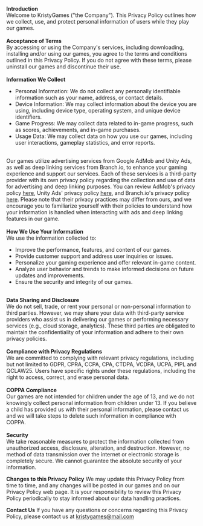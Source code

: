 <b>Introduction</b>
<br>
Welcome to KristyGames ("the Company"). This Privacy Policy outlines how we collect, use, and protect personal information of users while they play our games.
<br><br>
<b>Acceptance of Terms</b>
<br>
By accessing or using the Company's services, including downloading, installing and/or using our games, you agree to the terms and conditions outlined in this Privacy Policy. If you do not agree with these terms, please uninstall our games and discontinue their use.
<br><br>
<b>Information We Collect</b>
<br>
* Personal Information: We do not collect any personally identifiable information such as your name, address, or contact details.
* Device Information: We may collect information about the device you are using, including device type, operating system, and unique device identifiers.
* Game Progress: We may collect data related to in-game progress, such as scores, achievements, and in-game purchases.
* Usage Data: We may collect data on how you use our games, including user interactions, gameplay statistics, and error reports.
<br><br>

Our games utilize advertising services from Google AdMob and Unity Ads, as well as deep linking services from Branch.io, to enhance your gaming experience and support our services. Each of these services is a third-party provider with its own privacy policy regarding the collection and use of data for advertising and deep linking purposes. You can review AdMob's privacy policy [here](https://policies.google.com/privacy), Unity Ads' privacy policy [here](https://unity.com/legal/game-player-and-app-user-privacy-policy), and Branch.io's privacy policy [here](https://legal.branch.io/#branchio-privacypolicy). Please note that their privacy practices may differ from ours, and we encourage you to familiarize yourself with their policies to understand how your information is handled when interacting with ads and deep linking features in our game.
<br><br>
<b>How We Use Your Information</b>
<br>
We use the information collected to:
<br>
* Improve the performance, features, and content of our games.
* Provide customer support and address user inquiries or issues.
* Personalize your gaming experience and offer relevant in-game content.
* Analyze user behavior and trends to make informed decisions on future updates and improvements.
* Ensure the security and integrity of our games.
<br><br>

<b>Data Sharing and Disclosure</b>
<br>
We do not sell, trade, or rent your personal or non-personal information to third parties. However, we may share your data with third-party service providers who assist us in delivering our games or performing necessary services (e.g., cloud storage, analytics). These third parties are obligated to maintain the confidentiality of your information and adhere to their own privacy policies.
<br><br>
<b>Compliance with Privacy Regulations</b>
<br>
We are committed to complying with relevant privacy regulations, including but not limited to GDPR, CPRA, CCPA, CPA, CTDPA, VCDPA, UCPA, PIPL and QCLAW25. Users have specific rights under these regulations, including the right to access, correct, and erase personal data.
<br><br>
<b>COPPA Compliance</b>
<br>
Our games are not intended for children under the age of 13, and we do not knowingly collect personal information from children under 13. If you believe a child has provided us with their personal information, please contact us and we will take steps to delete such information in compliance with COPPA.
<br><br>
<b>Security</b>
<br>
We take reasonable measures to protect the information collected from unauthorized access, disclosure, alteration, and destruction. However, no method of data transmission over the internet or electronic storage is completely secure. We cannot guarantee the absolute security of your information.  

<b>Changes to this Privacy Policy</b> 
We may update this Privacy Policy from time to time, and any changes will be posted in our games and on our Privacy Policy web page. It is your responsibility to review this Privacy Policy periodically to stay informed about our data handling practices.  

<b>Contact Us</b> 
If you have any questions or concerns regarding this Privacy Policy, please contact us at [kristygames@mail.com](<mailto:kristygames@mail.com?subject=Privacy Policy>)